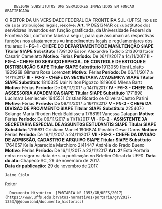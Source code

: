         DESIGNA SUBSTITUTOS DOS SERVIDORES INVESTIDOS EM FUNCAO GRATIFICADA  

 O REITOR DA UNIVERSIDADE FEDERAL DA FRONTEIRA SUL (UFFS), no uso de suas atribuições legais, resolve:   **Art. 1º** DESIGNAR os substitutos dos servidores investidos em função gratificada, da Universidade Federal da Fronteira Sul, conforme tabela a seguir, para que assumam as respectivas funções nos afastamentos ou impedimentos legais e regulamentares dos titulares: **I - FG-1 - CHEFE DO DEPARTAMENTO DE MANUTENÇÃO**      **SIAPE**    **Titular**    **SIAPE**    **Substituto**      1768120   Edson Alexandre Tadioto   2133013   Itacir Casarin Camelatto     **Motivo:**    Férias   **Período:**    De 06/11/2017 a 14/11/2017       **II - FG-4 - CHEFE DO SERVIÇO ESPECIAL DE CONTROLE DE ESTOQUE E DISTRIBUIÇÃO**      **SIAPE**    **Titular**    **SIAPE**    **Substituto**      1913059   Ilioni Lolatto   1929268   Gilmara Rosa Lorenzett     **Motivo:**    Férias   **Período:**    De 06/11/2017 a 14/11/2017       **III - FG-3 - CHEFE DA SECRETARIA ACADEMICA**      **SIAPE**    **Titular**    **SIAPE**    **Substituto**      1810325   Ivair Nilton Pigozzo   1819600   Milena Bartz     **Motivo:**    Férias   **Período:**    De 06/11/2017 a 14/11/2017       **IV - FG-3 - CHEFE DA ASSESSORIA ACADEMICA**      **SIAPE**    **Titular**    **SIAPE**    **Substituto**      1771898   Lucimara Lemiechek   1945551   Cristian Ricardo de Oliveira Castro Pazini     **Motivo:**    Férias   **Período:**    De 06/11/2017 a 19/11/2017       **V - FG-2 - CHEFE DA DIVISÃO DE PROVIMENTO**      **SIAPE**    **Titular**    **SIAPE**    **Substituto**      2254070   Solange Maria Rhoden Heck Baldissera   1768191   Vanessa Catapan     **Motivo:**    Férias   **Período:**    De 06/11/2017 a 11/11/2017       **VI - FG-2 - ASSISTENTE DA SECRETARIA ESPECIAL DE ASSUNTOS ESTUDANTIS**      **SIAPE**    **Titular**    **SIAPE**    **Substituto**      1796831   Cristiano Maciel   1906874   Ronaldo Cesar Daros     **Motivo:**    Férias   **Período:**    De 16/11/2017 a 24/11/2017       **VII - FG-2 - CHEFE DA DIVISÃO DE ADMISSÃO, CADASTRO E ARQUIVO**      **SIAPE**    **Titular**    **SIAPE**    **Substituto**      1764657   Keila Aparecida Marchioro   2141447   Andréia do Prado Bueno     **Motivo:**    Férias   **Período:**    De 16/11/2017 a 23/11/2017       **Art. 2º** Esta Portaria entra em vigor na data de sua publicação no Boletim Oficial da UFFS.      **Data do ato:** Chapecó-SC, 29 de novembro de 2017.   
 **Data de publicação:**  29 de novembro de 2017. 

    Jaime Giolo   
 Reitor 

      Documento Histórico  [PORTARIA Nº 1353/GR/UFFS/2017](https://www.uffs.edu.br/atos-normativos/portaria/gr/2017-1353/@@download/documento_historico)     
      